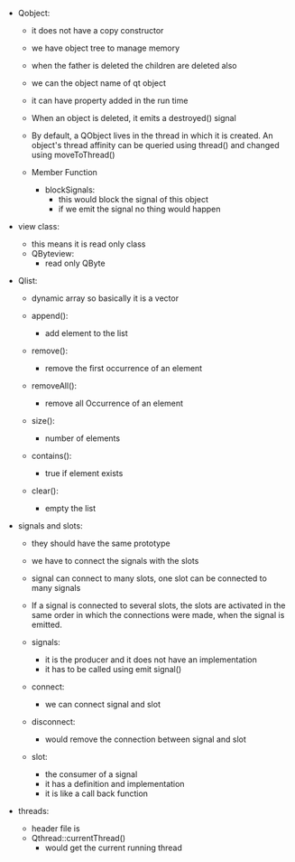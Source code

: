 - Qobject:
    - it does not have a copy constructor 
    - we have object tree to manage memory 
    - when the father is deleted the children are deleted also 
    - we can the object name of qt object
    - it can have property added in the run time 
    - When an object is deleted, it emits a destroyed() signal
    - By default, a QObject lives in the thread in which it is created. An object's thread affinity can be queried using thread() and changed using moveToThread()
    
    - Member Function 
        - blockSignals:
            - this would block the signal of this object
            - if we emit the signal no thing would happen 



- view class:
    - this means it is read only class 
    - QByteview:
        - read only QByte

- Qlist: 
    - dynamic array so basically it is a vector 
    - append():
        - add element to the list 
    
    - remove():
        - remove the first occurrence of an element
    
    - removeAll():
        - remove all Occurrence of an element 

    - size():
        - number of elements 

    - contains():
        - true if element exists 

    - clear():
        - empty the list

- signals and slots:
    - they should have the same prototype  
    - we have to connect the signals with the slots 
    - signal can connect to many slots, one slot can be connected to many signals
    - If a signal is connected to several slots, the slots are activated in the same order in which the connections were made, when the signal is emitted.
    
    - signals:
        - it is the producer and it does not have an implementation 
        - it has to be called using emit signal()

    - connect:
        - we can connect signal and slot 
    
    - disconnect:
        - would remove the connection between signal and slot  

    
    - slot:
        - the consumer of a signal 
        - it has a definition and implementation 
        - it is like a call back function 

- threads:
    - header file is <QThread>
    - Qthread::currentThread()
        - would get the current running thread 